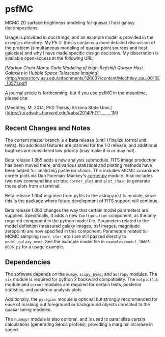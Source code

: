psfMC
=====
MCMC 2D surface brightness modeling for quasar / host galaxy decompositions

Usage is provided in docstrings, and an example model is provided in the 
`examples` directory. My Ph.D. thesis contains a more detailed discussion of 
the problem (simultaneous modeling of quasar point sources and host galaxies) 
and why I have made specific design decisions. My dissertation is available 
open-access at the following URL:

[*Markov Chain Monte Carlo Modeling of High-Redshift Quasar Host Galaxies in 
Hubble Space Telescope Imaging*]
(http://repository.asu.edu/attachments/126037/content/Mechtley_asu_0010E_13571.pdf)

A journal article is forthcoming, but if you use psfMC in the meantime, please 
cite:

[Mechtley, M. 2014, PhD Thesis, Arizona State Univ.]
(https://ui.adsabs.harvard.edu/#abs/2014PhDT.........1M)

Recent Changes and Notes
------------------------
The current master branch is a **beta** release (until I finalize formal unit 
tests). No additional features are planned for the 1.0 release, and additional 
bugfixes are considered low priority (may make it in or may not).

Beta release 1.0b5 adds a new analysis submodule. FITS image production has been 
moved there, and various statistical and plotting methods have been added for
analyzing posterior chains. This includes MCMC covariance corner plots via Dan 
Foreman-Mackey's [corner.py](https://github.com/dfm/corner.py) module. Also 
includes two new command line scripts: `corner_plot` and `plot_chain` to 
generate these plots from a terminal.

Beta release 1.0b4 migrated from pyfits to the astropy.io.fits module, since 
this is the package where future development of FITS support will continue.  

Beta release 1.0b3 changes the way that certain model parameters are supplied. 
Specifically, it adds a new `Configuration` component, as the only required 
component in the python model file. Parameters related to the model definition 
(measured galaxy images, psf images, magnitude zeropoint) are now specified in 
this component. Parameters related to MCMC sampling (`burn`, `iter`, etc.) are 
still passed directly to `model_galaxy_mcmc`. See the example model file in 
`examples/model_J0005-0006.py` for a usage example.

Dependencies
------------
The software depends on the `numpy`, `scipy`, `pymc`, and `astropy` modules. 
The `six` module is required for python 2 backward compatibility. The 
`matplotlib` module and `corner` modules are required for certain tests, 
posterior statistics, and posterior analysis plots.

Additionally, the `pyregion` module is optional but strongly recommended for 
ease of masking out foreground or background objects unrelated to the quasar 
being modeled.

The `numexpr` module is also optional, and is used to parallelize certain 
calculations (generating Sersic profiles), providing a marginal increase in 
speed.
